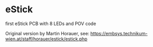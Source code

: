 # eStick
first eStick PCB with 8 LEDs and POV code

Original version by Martin Horauer, see:
https://embsys.technikum-wien.at/staff/horauer/estick/estick.php